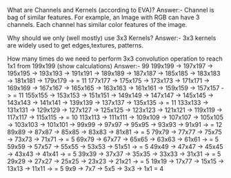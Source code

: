 What are Channels and Kernels (according to EVA)?
Answer:-
	Channel is bag of similar features. For example, an Image with RGB can have 3 channels. Each channel has similar color features of the image.

Why should we only (well mostly) use 3x3 Kernels?
Answer:-
	3x3 kernels are widely used to get edges,textures, patterns.

How many times do we need to perform 3x3 convolution operation to reach 1x1 from 199x199 (show calculations)
Answer:-   99 
   199x199 -> 197x197 -> 195x195 -> 193x193 -> 191x191 -> 189x189 -> 187x187 -> 185x185 -> 183x183 -> 181x181 -> 179x179 ->      = 11
   177x177 -> 175x175 -> 173x173 -> 171x171 -> 169x169 -> 167x167 -> 165x165 -> 163x163 -> 161x161 -> 159x159 -> 157x157 ->      = 11
   155x155 -> 153x153 -> 151x151 -> 149x149 -> 147x147 -> 145x145 -> 143x143 -> 141x141 -> 139x139 -> 137x137 -> 135x135 ->      = 11
   133x133 -> 131x131 -> 129x129 -> 127x127 -> 125x125 -> 123x123 -> 121x121 -> 119x119 -> 117x117 -> 115x115 ->                 = 10
   113x113 -> 111x111 -> 109x109 -> 107x107 -> 105x105 -> 103x103 -> 101x101 -> 99x99 -> 97x97 -> 95x95 -> 93x93 -> 91x91 ->     = 12
   89x89 -> 87x87 -> 85x85 -> 83x83 -> 81x81 ->											 = 5
   79x79 -> 77x77 -> 75x75 -> 73x73 -> 71x71 ->											 = 5
   69x79 -> 67x77 -> 65x65 -> 63x63 -> 61x61 ->											 = 5	
   59x59 -> 57x57 -> 55x55 -> 53x53 -> 51x51 ->											 = 5
   49x49 -> 47x47 -> 45x45 -> 43x43 -> 41x41 ->											 = 5
   39x39 -> 37x37 -> 35x35 -> 33x33 -> 31x31 ->											 = 5
   29x29 -> 27x27 -> 25x25 -> 23x23 -> 21x21 ->											 = 5
   19x19 -> 17x77 -> 15x15 -> 13x13 -> 11x11 ->											 = 5
   9x9 -> 7x7 -> 5x5 -> 3x3 -> 1x1 												 = 4
  
